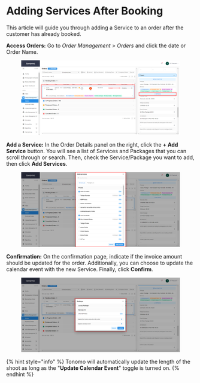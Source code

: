 # Adding Services After Booking

This article will guide you through adding a Service to an order after the customer has already booked.

**Access Orders:** Go to _Order Management > Orders_ and click the date or Order Name.

<figure><img src="../.gitbook/assets/services.png" alt=""><figcaption></figcaption></figure>

**Add a Service:** In the Order Details panel on the right, click the **+ Add Service** button. You will see a list of Services and Packages that you can scroll through or search. Then, check the Service/Package you want to add, then click **Add Services**.

<figure><img src="../.gitbook/assets/services2.png" alt=""><figcaption></figcaption></figure>

**Confirmation:** On the confirmation page, indicate if the invoice amount should be updated for the order. Additionally, you can choose to update the calendar event with the new Service. Finally, click **Confirm**.

<figure><img src="../.gitbook/assets/services3.png" alt=""><figcaption></figcaption></figure>

{% hint style="info" %}
Tonomo will automatically update the length of the shoot as long as the "**Update Calendar Event**" toggle is turned on.
{% endhint %}
